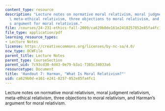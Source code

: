 ```yaml
---
content_type: resource
description: "Lecture notes on normative moral relativism, moral judgment relativism,\
  \ meta-ethical relativism, three objections to moral relativism, and Harman\u2019\
  s argument for moral relativism."
file: /courses/24-231-ethics-fall-2009/ca629b0de161e2418257852e85fa4fc1_MIT24_231F09_lec08.pdf
file_type: application/pdf
learning_resource_types:
- Lecture Notes
license: https://creativecommons.org/licenses/by-nc-sa/4.0/
ocw_type: OCWFile
parent_title: Lecture Notes
parent_type: CourseSection
parent_uid: 7c93cd30-4d43-0e79-b3a1-7385c34033a6
resourcetype: Document
title: 'Handout 7: Harman, "What Is Moral Relativism?"'
uid: ca629b0d-e161-e241-8257-852e85fa4fc1
---
```

Lecture notes on normative moral relativism, moral judgment relativism, meta-ethical relativism, three objections to moral relativism, and Harman’s argument for moral relativism.